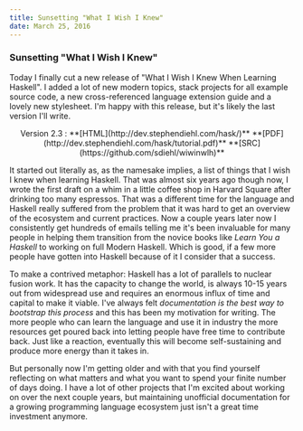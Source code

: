 ```yaml
---
title: Sunsetting "What I Wish I Knew"
date: March 25, 2016
---
```


### Sunsetting "What I Wish I Knew"

Today I finally cut a new release of "What I Wish I Knew When Learning Haskell".
I added a lot of new modern topics, stack projects for all example source code,
a new cross-referenced language extension guide and a lovely new stylesheet. I'm
happy with this release, but it's likely the last version I'll write. 

<p style="text-align:center">
Version 2.3 :
**[HTML](http://dev.stephendiehl.com/hask/)**
**[PDF](http://dev.stephendiehl.com/hask/tutorial.pdf)**
**[SRC](https://github.com/sdiehl/wiwinwlh)**
</p>

It started out literally as, as the namesake implies, a list of things that I
wish I knew when learning Haskell. That was almost six years ago though now, I
wrote the first draft on a whim in a little coffee shop in Harvard Square after
drinking too many espressos. That was a different time for the language and
Haskell really suffered from the problem that it was hard to get an overview of
the ecosystem and current practices. Now a couple years later now I consistently
get hundreds of emails telling me it's been invaluable for many people in
helping them transition from the novice books like *Learn You a Haskell* to
working on full Modern Haskell. Which is good, if a few more people have gotten
into Haskell because of it I consider that a success.

To make a contrived metaphor: Haskell has a lot of parallels to nuclear fusion
work. It has the capacity to change the world, is always 10-15 years out from
widespread use and requires an enormous influx of time and capital to make it
viable. I've always felt *documentation is the best way to bootstrap this
process* and this has been my motivation for writing. The more people who can
learn the language and use it in industry the more resources get poured back
into letting people have free time to contribute back. Just like a reaction,
eventually this will become self-sustaining and produce more energy than it
takes in.

But personally now I'm getting older and with that you find yourself reflecting
on what matters and what you want to spend your finite number of days doing.  I
have a lot of other projects that I'm excited about working on over the next
couple years, but maintaining unofficial documentation for a growing programming
language ecosystem just isn't a great time investment anymore.

